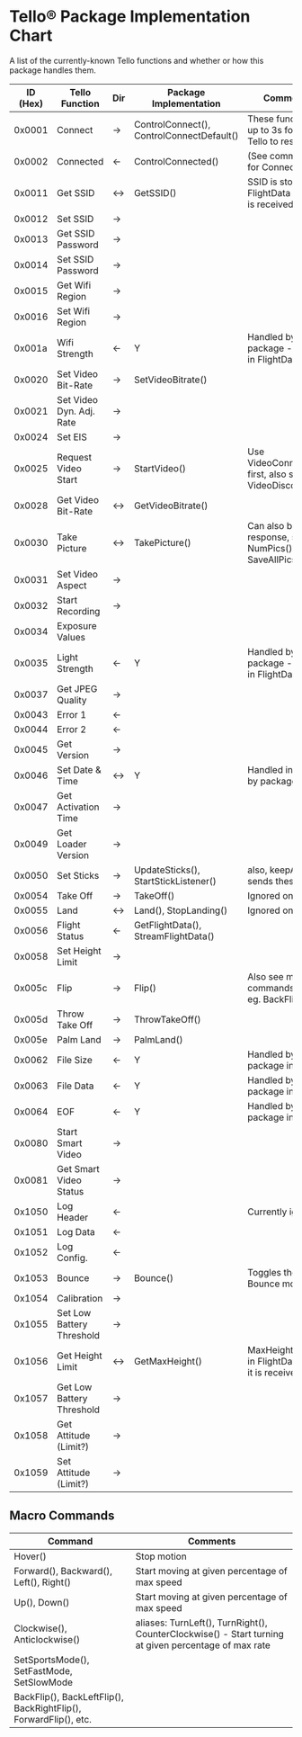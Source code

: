 # Tello® Package Implementation Chart
A list of the currently-known Tello functions and whether or how this package handles them.

| ID (Hex) | Tello Function | Dir | Package Implementation | Comments |
| -------- | -------------- | --- | ---------------------- | -------- |
| 0x0001 | Connect  | → | ControlConnect(), ControlConnectDefault() | These funcs wait up to 3s for the Tello to respond |
| 0x0002 | Connected | ← | ControlConnected() | (See comments for Connect) |
| 0x0011 | Get SSID | ↔ | GetSSID() | SSID is stored in FlightData when it is received |
| 0x0012 | Set SSID | → |  |  |
| 0x0013 | Get SSID Password | → |  |  |
| 0x0014 | Set SSID Password | → |  |  |
| 0x0015 | Get Wifi Region | → |  |  |
| 0x0016 | Set Wifi Region | → |  |  | 
| 0x001a | Wifi Strength | ← | Y | Handled by package - stored in FlightData |
| 0x0020 | Set Video Bit-Rate | → | SetVideoBitrate() |  |
| 0x0021 | Set Video Dyn. Adj. Rate | → |  |  |
| 0x0024 | Set EIS | → |  |  |
| 0x0025 | Request Video Start | → | StartVideo() | Use VideoConnect() first, also see VideoDisconnect() |
| 0x0028 | Get Video Bit-Rate | ↔ | GetVideoBitrate() |  |
| 0x0030 | Take Picture | ↔ | TakePicture() | Can also be a response, see also NumPics() and SaveAllPics() |
| 0x0031 | Set Video Aspect | → |  |  |
| 0x0032 | Start Recording | → |  |  |
| 0x0034 | Exposure Values | | | |
| 0x0035 | Light Strength | ← | Y | Handled by package - stored in FlightData |
| 0x0037 | Get JPEG Quality | → |  |  |
| 0x0043 | Error 1 | ← |  |  |
| 0x0044 | Error 2 | ← |  |  |
| 0x0045 | Get Version | → |  |  |
| 0x0046 | Set Date & Time | ↔ | Y | Handled internally by package |
| 0x0047 | Get Activation Time | → |  |  |
| 0x0049 | Get Loader Version | → |  |  |
| 0x0050 | Set Sticks | → | UpdateSticks(), StartStickListener() | also, keepAlive sends these |
| 0x0054 | Take Off | → | TakeOff() | Ignored on receipt |
| 0x0055 | Land | ↔ | Land(), StopLanding() | Ignored on receipt |
| 0x0056 | Flight Status | ← | GetFlightData(), StreamFlightData() |  |
| 0x0058 | Set Height Limit | → |  |  |
| 0x005c | Flip | → | Flip()  | Also see macro commands below eg. BackFlip() |
| 0x005d | Throw Take Off | → | ThrowTakeOff() |  |
| 0x005e | Palm Land | → | PalmLand() |  |
| 0x0062 | File Size | ← | Y | Handled by package internally |
| 0x0063 | File Data | ← | Y |  Handled by package internally |
| 0x0064 | EOF | ← | Y | Handled by package internally |
| 0x0080 | Start Smart Video | → |  |  |
| 0x0081 | Get Smart Video Status | → |  |  |
| 0x1050 | Log Header | ← |  | Currently ignored |
| 0x1051 | Log Data | ← |  |  |
| 0x1052 | Log Config. | ← |  |  |
| 0x1053 | Bounce | → | Bounce() | Toggles the Bounce mode |
| 0x1054 | Calibration | → |  |  |
| 0x1055 | Set Low Battery Threshold | → |  |  |
| 0x1056 | Get Height Limit | ↔ | GetMaxHeight() | MaxHeight stored in FlightData when it is received |
| 0x1057 | Get Low Battery Threshold | → |  |  |
| 0x1058 | Get Attitude (Limit?) | → |  |  |
| 0x1059 | Set Attitude (Limit?) | → |  |  |

## Macro Commands

| Command | Comments |
| ------- | -------- |
| Hover() | Stop motion |
| Forward(), Backward(), Left(), Right() | Start moving at given percentage of max speed |
| Up(), Down() | Start moving at given percentage of max speed |
| Clockwise(), Anticlockwise() | aliases: TurnLeft(), TurnRight(), CounterClockwise() - Start turning at given percentage of max rate |
| SetSportsMode(), SetFastMode, SetSlowMode | |
| BackFlip(), BackLeftFlip(), BackRightFlip(), ForwardFlip(), etc. |  |
